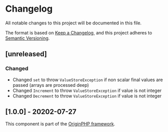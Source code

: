 # Changelog

All notable changes to this project will be documented in this file.

The format is based on [Keep a Changelog](https://keepachangelog.com/en/1.0.0/),
and this project adheres to [Semantic Versioning](https://semver.org/spec/v2.0.0.html).

## [unreleased]

### Changed

- Changed `set` to throw `ValueStoreException` if non scalar final values are passed (arrays are processed deep)
- Changed `Increment` to throw `ValueStoreException` if value is not integer
- Changed `Decrement` to throw `ValueStoreException` if value is not integer

## [1.0.0] - 20202-07-27

This component is part of the [OriginPHP framework](https://www.originphp.com/).